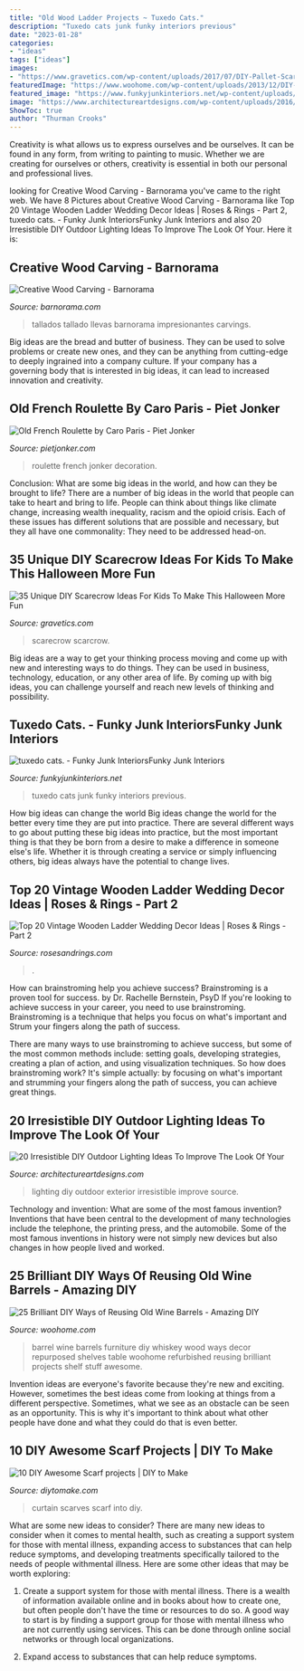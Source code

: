 ```yaml
---
title: "Old Wood Ladder Projects ~ Tuxedo Cats."
description: "Tuxedo cats junk funky interiors previous"
date: "2023-01-28"
categories:
- "ideas"
tags: ["ideas"]
images:
- "https://www.gravetics.com/wp-content/uploads/2017/07/DIY-Pallet-Scarcrow.jpg"
featuredImage: "https://www.woohome.com/wp-content/uploads/2013/12/DIY-Ways-To-Re-Use-Wine-Barrels-23-2.jpg"
featured_image: "https://www.funkyjunkinteriors.net/wp-content/uploads/2013/06/tuxedo-cats.07-PM.jpg"
image: "https://www.architectureartdesigns.com/wp-content/uploads/2016/08/8-25-e1471263306965-630x814.jpg"
ShowToc: true
author: "Thurman Crooks"
---
```



Creativity is what allows us to express ourselves and be ourselves. It can be found in any form, from writing to painting to music. Whether we are creating for ourselves or others, creativity is essential in both our personal and professional lives.

	

		
looking for Creative Wood Carving - Barnorama you've came to the right web. We have 8 Pictures about Creative Wood Carving - Barnorama like Top 20 Vintage Wooden Ladder Wedding Decor Ideas | Roses &amp; Rings - Part 2, tuxedo cats. - Funky Junk InteriorsFunky Junk Interiors and also 20 Irresistible DIY Outdoor Lighting Ideas To Improve The Look Of Your. Here it is:
		
    
## Creative Wood Carving - Barnorama

<img loading=lazy src="https://www.barnorama.com/wp-content/images/2011/02/m31/18.jpg" onerror="this.onerror=null;this.src='https://tse1.mm.bing.net/th?id=OIP.ctv8O3HhT1qE09mJXYi3igHaJ4&amp;pid=15.1';" alt="Creative Wood Carving - Barnorama">

_Source: barnorama.com_

>tallados tallado llevas barnorama impresionantes carvings. 

	

Big ideas are the bread and butter of business. They can be used to solve problems or create new ones, and they can be anything from cutting-edge to deeply ingrained into a company culture. If your company has a governing body that is interested in big ideas, it can lead to increased innovation and creativity.

    
## Old French Roulette By Caro Paris - Piet Jonker

<img loading=lazy src="https://www.pietjonker.com/wp-content/uploads/sites/2/2020/09/20200924_103336.jpg" onerror="this.onerror=null;this.src='https://tse3.mm.bing.net/th?id=OIP.7Zkik3b95dF9y2yUevioVwHaJ4&amp;pid=15.1';" alt="Old French Roulette by Caro Paris - Piet Jonker">

_Source: pietjonker.com_

>roulette french jonker decoration. 

	

Conclusion: What are some big ideas in the world, and how can they be brought to life?
There are a number of big ideas in the world that people can take to heart and bring to life. People can think about things like climate change, increasing wealth inequality, racism and the opioid crisis. Each of these issues has different solutions that are possible and necessary, but they all have one commonality: They need to be addressed head-on.

    
## 35 Unique DIY Scarecrow Ideas For Kids To Make This Halloween More Fun

<img loading=lazy src="https://www.gravetics.com/wp-content/uploads/2017/07/DIY-Pallet-Scarcrow.jpg" onerror="this.onerror=null;this.src='https://tse4.mm.bing.net/th?id=OIP.vS7fFnO4E-OkOofH3C294QHaJ4&amp;pid=15.1';" alt="35 Unique DIY Scarecrow Ideas For Kids To Make This Halloween More Fun">

_Source: gravetics.com_

>scarecrow scarcrow. 

	

Big ideas are a way to get your thinking process moving and come up with new and interesting ways to do things. They can be used in business, technology, education, or any other area of life. By coming up with big ideas, you can challenge yourself and reach new levels of thinking and possibility.

    
## Tuxedo Cats. - Funky Junk InteriorsFunky Junk Interiors

<img loading=lazy src="https://www.funkyjunkinteriors.net/wp-content/uploads/2013/06/tuxedo-cats.07-PM.jpg" onerror="this.onerror=null;this.src='https://tse3.mm.bing.net/th?id=OIP.5fVJTfr1tWwn9n8Tci3jCQHaJ8&amp;pid=15.1';" alt="tuxedo cats. - Funky Junk InteriorsFunky Junk Interiors">

_Source: funkyjunkinteriors.net_

>tuxedo cats junk funky interiors previous. 

	

How big ideas can change the world
Big ideas change the world for the better every time they are put into practice. There are several different ways to go about putting these big ideas into practice, but the most important thing is that they be born from a desire to make a difference in someone else's life. Whether it is through creating a service or simply influencing others, big ideas always have the potential to change lives.

    
## Top 20 Vintage Wooden Ladder Wedding Decor Ideas | Roses &amp; Rings - Part 2

<img loading=lazy src="http://www.rosesandrings.com/wp-content/uploads/2018/04/Vintage-Wedding-Ladder-Decor.jpg" onerror="this.onerror=null;this.src='https://tse4.mm.bing.net/th?id=OIP.fnkXiLmwrBMDh6LQs0lDwQHaLH&amp;pid=15.1';" alt="Top 20 Vintage Wooden Ladder Wedding Decor Ideas | Roses &amp; Rings - Part 2">

_Source: rosesandrings.com_

>. 

	

How can brainstroming help you achieve success?
Brainstroming is a proven tool for success. by Dr. Rachelle Bernstein, PsyD
If you're looking to achieve success in your career, you need to use brainstroming. Brainstroming is a technique that helps you focus on what's important and Strum your fingers along the path of success.

There are many ways to use brainstroming to achieve success, but some of the most common methods include: setting goals, developing strategies, creating a plan of action, and using visualization techniques. So how does brainstroming work? It's simple actually: by focusing on what's important and strumming your fingers along the path of success, you can achieve great things.

    
## 20 Irresistible DIY Outdoor Lighting Ideas To Improve The Look Of Your

<img loading=lazy src="https://www.architectureartdesigns.com/wp-content/uploads/2016/08/8-25-e1471263306965-630x814.jpg" onerror="this.onerror=null;this.src='https://tse4.mm.bing.net/th?id=OIP._JeQWnDGdSUOFKLQTvT-RQHaJk&amp;pid=15.1';" alt="20 Irresistible DIY Outdoor Lighting Ideas To Improve The Look Of Your">

_Source: architectureartdesigns.com_

>lighting diy outdoor exterior irresistible improve source. 

	

Technology and invention: What are some of the most famous invention?
Inventions that have been central to the development of many technologies include the telephone, the printing press, and the automobile. Some of the most famous inventions in history were not simply new devices but also changes in how people lived and worked.

    
## 25 Brilliant DIY Ways Of Reusing Old Wine Barrels - Amazing DIY

<img loading=lazy src="https://www.woohome.com/wp-content/uploads/2013/12/DIY-Ways-To-Re-Use-Wine-Barrels-23-2.jpg" onerror="this.onerror=null;this.src='https://tse4.mm.bing.net/th?id=OIP.c2nqSEaoaKmUBYB_IWLNrQHaLG&amp;pid=15.1';" alt="25 Brilliant DIY Ways of Reusing Old Wine Barrels - Amazing DIY">

_Source: woohome.com_

>barrel wine barrels furniture diy whiskey wood ways decor repurposed shelves table woohome refurbished reusing brilliant projects shelf stuff awesome. 

	

Invention ideas are everyone's favorite because they're new and exciting. However, sometimes the best ideas come from looking at things from a different perspective. Sometimes, what we see as an obstacle can be seen as an opportunity. This is why it's important to think about what other people have done and what they could do that is even better.

    
## 10 DIY Awesome Scarf Projects | DIY To Make

<img loading=lazy src="http://www.diytomake.com/wp-content/uploads/2015/10/scarves-into-curtain.jpg" onerror="this.onerror=null;this.src='https://tse3.mm.bing.net/th?id=OIP.uRbecvqqQc7yZZ0oivT2sQHaLG&amp;pid=15.1';" alt="10 DIY Awesome Scarf projects | DIY to Make">

_Source: diytomake.com_

>curtain scarves scarf into diy. 

	

What are some new ideas to consider?
There are many new ideas to consider when it comes to mental health, such as creating a support system for those with mental illness, expanding access to substances that can help reduce symptoms, and developing treatments specifically tailored to the needs of people withmental illness. Here are some other ideas that may be worth exploring:
1. Create a support system for those with mental illness. There is a wealth of information available online and in books about how to create one, but often people don't have the time or resources to do so. A good way to start is by finding a support group for those with mental illness who are not currently using services. This can be done through online social networks or through local organizations.

2. Expand access to substances that can help reduce symptoms.

